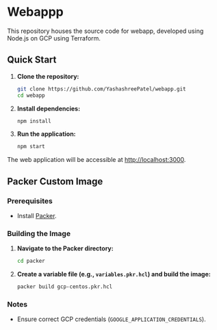 # Webappp

This repository houses the source code for webapp, developed using Node.js on GCP using Terraform.

## Quick Start

1. **Clone the repository:**
    ```bash
    git clone https://github.com/YashashreePatel/webapp.git
    cd webapp
    ```

2. **Install dependencies:**
    ```bash
    npm install
    ```

3. **Run the application:**
    ```bash
    npm start
    ```

The web application will be accessible at [http://localhost:3000](http://localhost:3000).

## Packer Custom Image

### Prerequisites

- Install [Packer](https://www.packer.io/).

### Building the Image

1. **Navigate to the Packer directory:**
    ```bash
    cd packer
    ```

2. **Create a variable file (e.g., `variables.pkr.hcl`) and build the image:**
    ```bash
    packer build gcp-centos.pkr.hcl
    ```

### Notes

- Ensure correct GCP credentials (`GOOGLE_APPLICATION_CREDENTIALS`).
